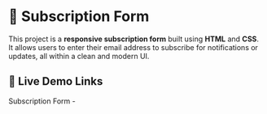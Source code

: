 # 📝 Subscription Form

This project is a **responsive subscription form** built using **HTML** and **CSS**.  
It allows users to enter their email address to subscribe for notifications or updates, all within a clean and modern UI.

## 🔗 Live Demo Links

Subscription Form -
